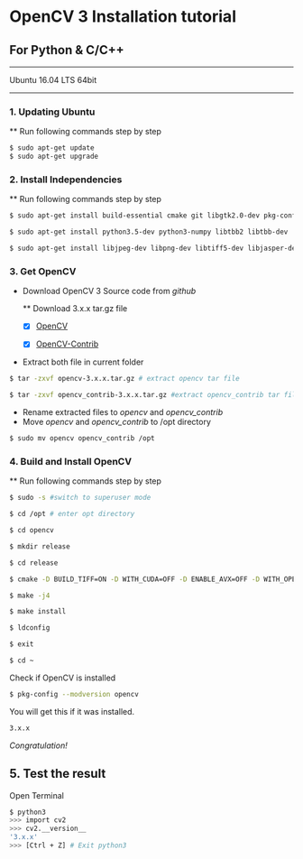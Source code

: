 # OpenCV 3 Installation tutorial
## For Python & C/C++

---

Ubuntu 16.04 LTS 64bit

---

### 1. Updating Ubuntu
** Run following commands step by step
``` bash
$ sudo apt-get update
$ sudo apt-get upgrade
```
### 2. Install Independencies
** Run following commands step by step
``` bash
$ sudo apt-get install build-essential cmake git libgtk2.0-dev pkg-config libavcodec-dev libavformat-dev libswscale-dev

$ sudo apt-get install python3.5-dev python3-numpy libtbb2 libtbb-dev

$ sudo apt-get install libjpeg-dev libpng-dev libtiff5-dev libjasper-dev libdc1394-22-dev libeigen3-dev libtheora-dev libvorbis-dev libxvidcore-dev libx264-dev sphinx-common libtbb-dev yasm libfaac-dev libopencore-amrnb-dev libopencore-amrwb-dev libopenexr-dev libgstreamer-plugins-base1.0-dev libavutil-dev libavfilter-dev libavresample-dev
```

### 3. Get OpenCV
- Download OpenCV 3 Source code from *github*

    ** Download 3.x.x tar.gz file

    - [x] [OpenCV](https://github.com/opencv/opencv/releases)

    - [x] [OpenCV-Contrib](https://github.com/opencv/opencv_contrib/releases)

- Extract both file in current folder
```bash
$ tar -zxvf opencv-3.x.x.tar.gz # extract opencv tar file

$ tar -zxvf opencv_contrib-3.x.x.tar.gz #extract opencv_contrib tar file
```
- Rename extracted files to *opencv* and *opencv_contrib*
- Move *opencv* and *opencv_contrib* to /opt directory
```bash
$ sudo mv opencv opencv_contrib /opt
```

### 4. Build and Install OpenCV
** Run following commands step by step
```bash
$ sudo -s #switch to superuser mode

$ cd /opt # enter opt directory

$ cd opencv

$ mkdir release

$ cd release

$ cmake -D BUILD_TIFF=ON -D WITH_CUDA=OFF -D ENABLE_AVX=OFF -D WITH_OPENGL=OFF -D WITH_OPENCL=OFF -D WITH_IPP=OFF -D WITH_TBB=ON -D BUILD_TBB=ON -D WITH_EIGEN=OFF -D WITH_V4L=OFF -D WITH_VTK=OFF -D BUILD_TESTS=OFF -D BUILD_PERF_TESTS=OFF -D CMAKE_BUILD_TYPE=RELEASE -D CMAKE_INSTALL_PREFIX=/usr/local -D OPENCV_EXTRA_MODULES_PATH=/opt/opencv_contrib/modules /opt/opencv/

$ make -j4

$ make install 

$ ldconfig

$ exit

$ cd ~
```

Check if OpenCV is installed 
```bash
$ pkg-config --modversion opencv
```
You will get this if it was installed.
```bash
3.x.x
```
 *Congratulation!*
## 5. Test the result
Open Terminal
```bash
$ python3
>>> import cv2
>>> cv2.__version__
'3.x.x'
>>> [Ctrl + Z] # Exit python3
```